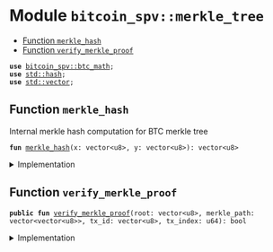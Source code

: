 
<a name="bitcoin_spv_merkle_tree"></a>

# Module `bitcoin_spv::merkle_tree`



-  [Function `merkle_hash`](#bitcoin_spv_merkle_tree_merkle_hash)
-  [Function `verify_merkle_proof`](#bitcoin_spv_merkle_tree_verify_merkle_proof)


<pre><code><b>use</b> <a href="../bitcoin_spv/btc_math.md#bitcoin_spv_btc_math">bitcoin_spv::btc_math</a>;
<b>use</b> <a href="../dependencies/std/hash.md#std_hash">std::hash</a>;
<b>use</b> <a href="../dependencies/std/vector.md#std_vector">std::vector</a>;
</code></pre>



<a name="bitcoin_spv_merkle_tree_merkle_hash"></a>

## Function `merkle_hash`

Internal merkle hash computation for BTC merkle tree


<pre><code><b>fun</b> <a href="../bitcoin_spv/merkle_tree.md#bitcoin_spv_merkle_tree_merkle_hash">merkle_hash</a>(x: vector&lt;u8&gt;, y: vector&lt;u8&gt;): vector&lt;u8&gt;
</code></pre>



<details>
<summary>Implementation</summary>


<pre><code><b>fun</b> <a href="../bitcoin_spv/merkle_tree.md#bitcoin_spv_merkle_tree_merkle_hash">merkle_hash</a>(x: vector&lt;u8&gt;, y: vector&lt;u8&gt;): vector&lt;u8&gt; {
    <b>let</b> <b>mut</b> z = x;
    z.append(y);
    btc_hash(z)
}
</code></pre>



</details>

<a name="bitcoin_spv_merkle_tree_verify_merkle_proof"></a>

## Function `verify_merkle_proof`



<pre><code><b>public</b> <b>fun</b> <a href="../bitcoin_spv/merkle_tree.md#bitcoin_spv_merkle_tree_verify_merkle_proof">verify_merkle_proof</a>(root: vector&lt;u8&gt;, merkle_path: vector&lt;vector&lt;u8&gt;&gt;, tx_id: vector&lt;u8&gt;, tx_index: u64): bool
</code></pre>



<details>
<summary>Implementation</summary>


<pre><code><b>public</b> <b>fun</b> <a href="../bitcoin_spv/merkle_tree.md#bitcoin_spv_merkle_tree_verify_merkle_proof">verify_merkle_proof</a>(
    root: vector&lt;u8&gt;,
    merkle_path: vector&lt;vector&lt;u8&gt;&gt;,
    tx_id: vector&lt;u8&gt;,
    tx_index: u64,
): bool {
    <b>let</b> <b>mut</b> hash_value = tx_id;
    <b>let</b> <b>mut</b> i = 0;
    <b>let</b> n = merkle_path.length();
    <b>let</b> <b>mut</b> index = tx_index;
    <b>while</b> (i &lt; n) {
        <b>if</b> (index % 2 == 1) {
            hash_value = <a href="../bitcoin_spv/merkle_tree.md#bitcoin_spv_merkle_tree_merkle_hash">merkle_hash</a>(merkle_path[i], hash_value);
        } <b>else</b> {
            hash_value = <a href="../bitcoin_spv/merkle_tree.md#bitcoin_spv_merkle_tree_merkle_hash">merkle_hash</a>(hash_value, merkle_path[i]);
        };
        index = index &gt;&gt; 1;
        i = i + 1;
    };
    hash_value == root
}
</code></pre>



</details>

